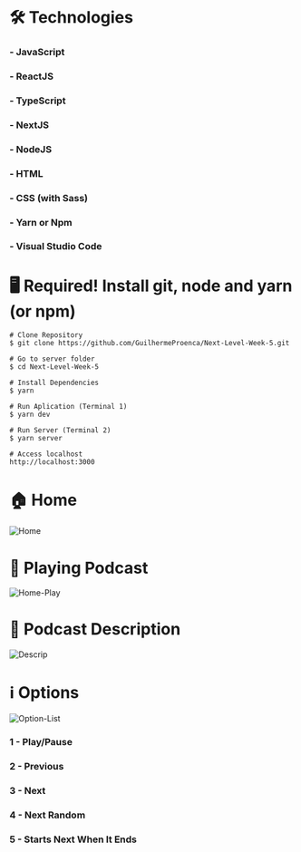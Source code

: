 # 🛠 Technologies
### - JavaScript
### - ReactJS
### - TypeScript
### - NextJS
### - NodeJS
### - HTML
### - CSS (with Sass)
### - Yarn or Npm
### - Visual Studio Code

# 🖥️ Required! Install git, node and yarn (or npm)
```
# Clone Repository
$ git clone https://github.com/GuilhermeProenca/Next-Level-Week-5.git

# Go to server folder
$ cd Next-Level-Week-5

# Install Dependencies
$ yarn

# Run Aplication (Terminal 1)
$ yarn dev

# Run Server (Terminal 2)
$ yarn server

# Access localhost
http://localhost:3000
```
# 🏠 Home
![Home](https://user-images.githubusercontent.com/34319735/115937064-49b63300-a46d-11eb-9f6f-524ee2798fe3.png)
# 🎤 Playing Podcast
![Home-Play](https://user-images.githubusercontent.com/34319735/115937073-4cb12380-a46d-11eb-9922-635fd39c1f81.png)
# 📖 Podcast Description
![Descrip](https://user-images.githubusercontent.com/34319735/115937078-4de25080-a46d-11eb-8d7b-be88d6e6f067.png)
# ℹ️ Options
![Option-List](https://user-images.githubusercontent.com/34319735/115937391-44a5b380-a46e-11eb-8bd1-f9e58a88ea6c.png)
### 1 - Play/Pause
### 2 - Previous
### 3 - Next
### 4 - Next Random
### 5 - Starts Next When It Ends
